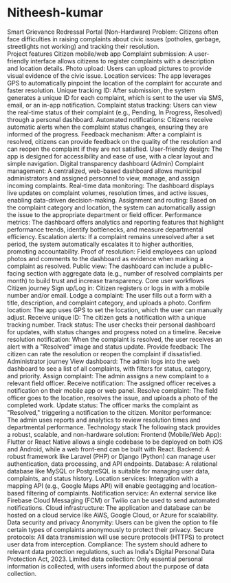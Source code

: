 # Nitheesh-kumar
Smart Grievance Redressal Portal (Non-Hardware)  Problem: Citizens often face difficulties in raising complaints about civic issues (potholes, garbage, streetlights not working) and tracking their resolution.  
Project features
Citizen mobile/web app
Complaint submission: A user-friendly interface allows citizens to register complaints with a description and location details.
Photo upload: Users can upload pictures to provide visual evidence of the civic issue.
Location services: The app leverages GPS to automatically pinpoint the location of the complaint for accurate and faster resolution.
Unique tracking ID: After submission, the system generates a unique ID for each complaint, which is sent to the user via SMS, email, or an in-app notification.
Complaint status tracking: Users can view the real-time status of their complaint (e.g., Pending, In Progress, Resolved) through a personal dashboard.
Automated notifications: Citizens receive automatic alerts when the complaint status changes, ensuring they are informed of the progress.
Feedback mechanism: After a complaint is resolved, citizens can provide feedback on the quality of the resolution and can reopen the complaint if they are not satisfied.
User-friendly design: The app is designed for accessibility and ease of use, with a clear layout and simple navigation.
Digital transparency dashboard (Admin)
Complaint management: A centralized, web-based dashboard allows municipal administrators and assigned personnel to view, manage, and assign incoming complaints.
Real-time data monitoring: The dashboard displays live updates on complaint volumes, resolution times, and active issues, enabling data-driven decision-making.
Assignment and routing: Based on the complaint category and location, the system can automatically assign the issue to the appropriate department or field officer.
Performance metrics: The dashboard offers analytics and reporting features that highlight performance trends, identify bottlenecks, and measure departmental efficiency.
Escalation alerts: If a complaint remains unresolved after a set period, the system automatically escalates it to higher authorities, promoting accountability.
Proof of resolution: Field employees can upload photos and comments to the dashboard as evidence when marking a complaint as resolved.
Public view: The dashboard can include a public-facing section with aggregate data (e.g., number of resolved complaints per month) to build trust and increase transparency.
Core user workflows
Citizen journey
Sign up/Log in: Citizen registers or logs in with a mobile number and/or email.
Lodge a complaint: The user fills out a form with a title, description, and complaint category, and uploads a photo.
Confirm location: The app uses GPS to set the location, which the user can manually adjust.
Receive unique ID: The citizen gets a notification with a unique tracking number.
Track status: The user checks their personal dashboard for updates, with status changes and progress noted on a timeline.
Receive resolution notification: When the complaint is resolved, the user receives an alert with a "Resolved" image and status update.
Provide feedback: The citizen can rate the resolution or reopen the complaint if dissatisfied.
Administrator journey
View dashboard: The admin logs into the web dashboard to see a list of all complaints, with filters for status, category, and priority.
Assign complaint: The admin assigns a new complaint to a relevant field officer.
Receive notification: The assigned officer receives a notification on their mobile app or web panel.
Resolve complaint: The field officer goes to the location, resolves the issue, and uploads a photo of the completed work.
Update status: The officer marks the complaint as "Resolved," triggering a notification to the citizen.
Monitor performance: The admin uses reports and analytics to review resolution times and departmental performance.
Technology stack
The following stack provides a robust, scalable, and non-hardware solution:
Frontend (Mobile/Web App): Flutter or React Native allows a single codebase to be deployed on both iOS and Android, while a web front-end can be built with React.
Backend: A robust framework like Laravel (PHP) or Django (Python) can manage user authentication, data processing, and API endpoints.
Database: A relational database like MySQL or PostgreSQL is suitable for managing user data, complaints, and status history.
Location services: Integration with a mapping API (e.g., Google Maps API) will enable geotagging and location-based filtering of complaints.
Notification service: An external service like Firebase Cloud Messaging (FCM) or Twilio can be used to send automated notifications.
Cloud infrastructure: The application and database can be hosted on a cloud service like AWS, Google Cloud, or Azure for scalability.
Data security and privacy
Anonymity: Users can be given the option to file certain types of complaints anonymously to protect their privacy.
Secure protocols: All data transmission will use secure protocols (HTTPS) to protect user data from interception.
Compliance: The system should adhere to relevant data protection regulations, such as India's Digital Personal Data Protection Act, 2023.
Limited data collection: Only essential personal information is collected, with users informed about the purpose of data collection.
